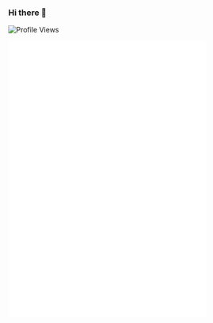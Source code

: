 ### Hi there 👋

![Profile Views](https://komarev.com/ghpvc/?username=nihaalnza&style=flat&label=Profile+Views&color=brightgreen)

<img align="center" src="/metrics-plugin.svg" alt="Metrics" width="400">
